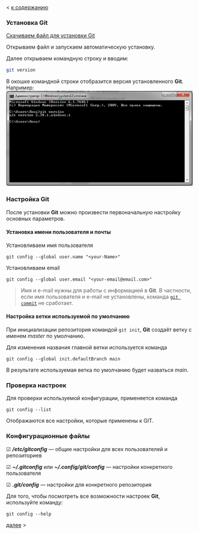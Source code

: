 < [к содержанию](./readme.md)

### Установка Git

[Скачиваем файл для установки Git](https://git-scm.com/downloads)

Открываем файл и запускаем автоматическую установку.

Далее открываем командную строку и вводим:

```bash
git version 
```
В окошке командной строки отобразится версия установленного **Git**.
Например:
![git-version](./gitvers.jpg)

### Настройка Git

После установки **Git** можно произвести первоначальную настройку основных параметров.

#### **Установка имени пользователя и почты**

Установливаем имя пользователя
```bash=
git config --global user.name "<your-Name>"
```
Установливаем email
```bash=
git config --global user.email "<your-email@email.com>"
```
> Имя и e-mail нужны для работы с информацией в **Git**. В частности, если имя пользователя и e-mail не установлены, команда [`git commit`](./directory.md) не сработает.

#### **Настройка ветки используемой по умолчанию**

При инициализации репозитория командой `git init`, **Git** создаёт ветку с именем *master* по умолчанию. 

Для изменения названия главной ветки используется команда

```bash=
git config --global init.defaultBranch main
```

В результате используемая ветка по умолчанию будет назваться *main*.

### Проверка настроек

Для проверки используемой конфигурации, применяется команда

```bash=
git config --list
```

Отображаются все настройки, которые применены к GIT.

### Конфигурационные файлы

&#9745; ***/etc/gitconfig*** — общие настройки для всех пользователей и репозиториев

&#9745; ***~/.gitconfig*** или ***~/.config/git/config*** — настройки конкретного пользователя

&#9745; ***.git/config*** — настройки для конкретного репозитория

Для того, чтобы посмотреть все возможности настроек **Git**, используйте команду:

```bash=
git config --help
```

[далее](./directory.md) >

